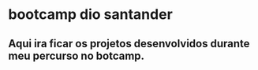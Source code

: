 # bootcamp dio santander

## Aqui ira ficar os projetos desenvolvidos durante meu percurso no botcamp.
